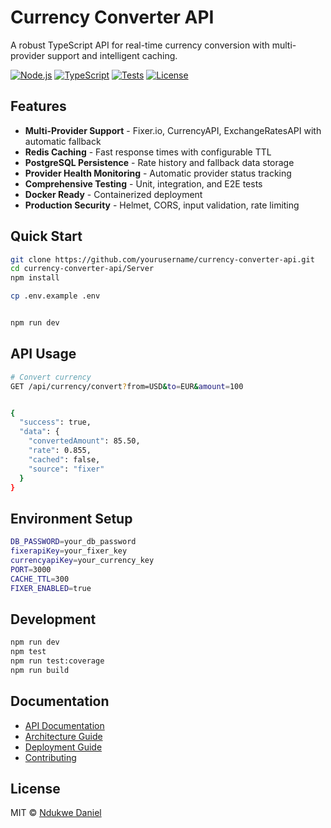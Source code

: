 # Currency Converter API

A robust TypeScript API for real-time currency conversion with multi-provider support and intelligent caching.

[![Node.js](https://img.shields.io/badge/Node.js-18+-green.svg)](https://nodejs.org/)
[![TypeScript](https://img.shields.io/badge/TypeScript-5.0+-blue.svg)](https://www.typescriptlang.org/)
[![Tests](https://img.shields.io/badge/Tests-Jest-red.svg)](https://jestjs.io/)
[![License](https://img.shields.io/badge/License-MIT-yellow.svg)](LICENSE)

## Features

- **Multi-Provider Support** - Fixer.io, CurrencyAPI, ExchangeRatesAPI with automatic fallback
- **Redis Caching** - Fast response times with configurable TTL
- **PostgreSQL Persistence** - Rate history and fallback data storage
- **Provider Health Monitoring** - Automatic provider status tracking
- **Comprehensive Testing** - Unit, integration, and E2E tests
- **Docker Ready** - Containerized deployment
- **Production Security** - Helmet, CORS, input validation, rate limiting

## Quick Start

```bash
git clone https://github.com/yourusername/currency-converter-api.git
cd currency-converter-api/Server
npm install

cp .env.example .env


npm run dev
```

## API Usage

```bash
# Convert currency
GET /api/currency/convert?from=USD&to=EUR&amount=100


{
  "success": true,
  "data": {
    "convertedAmount": 85.50,
    "rate": 0.855,
    "cached": false,
    "source": "fixer"
  }
}
```

## Environment Setup

```bash
DB_PASSWORD=your_db_password
fixerapiKey=your_fixer_key
currencyapiKey=your_currency_key
PORT=3000
CACHE_TTL=300
FIXER_ENABLED=true
```

## Development

```bash
npm run dev       
npm test  
npm run test:coverage 
npm run build        
```

## Documentation

- [API Documentation](docs/API.md)
- [Architecture Guide](docs/ARCHITECTURE.md)
- [Deployment Guide](docs/DEPLOYMENT.md)
- [Contributing](CONTRIBUTING.md)

## License

MIT © [Ndukwe Daniel](LICENSE)